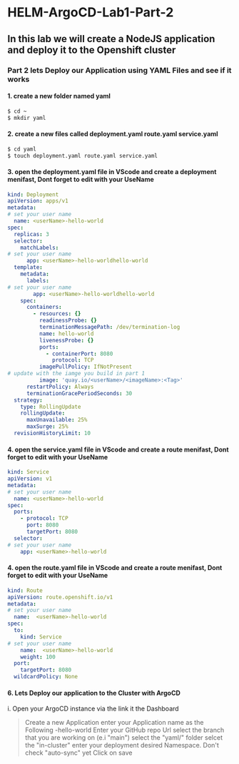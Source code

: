 # HELM-ArgoCD-Lab1-Part-2

## In this lab we will create a NodeJS application and deploy it to the Openshift cluster

### Part 2 lets Deploy our Application using YAML Files and see if it works

#### 1. create a new folder named yaml

```Bash
$ cd ~
$ mkdir yaml
```

#### 2. create a new files called deployment.yaml route.yaml service.yaml

```Bash
$ cd yaml
$ touch deployment.yaml route.yaml service.yaml
```

#### 3. open the deployment.yaml file in VScode and create a deployment menifast, Dont forget to edit with your UseName

```YAML
kind: Deployment
apiVersion: apps/v1
metadata:
# set your user name
  name: <userName>-hello-world
spec:
  replicas: 3
  selector:
    matchLabels:
# set your user name
      app: <userName>-hello-worldhello-world
  template:
    metadata:
      labels:
# set your user name
        app: <userName>-hello-worldhello-world
    spec:
      containers:
        - resources: {}
          readinessProbe: {}
          terminationMessagePath: /dev/termination-log
          name: hello-world
          livenessProbe: {}
          ports:
            - containerPort: 8080
              protocol: TCP
          imagePullPolicy: IfNotPresent
# update with the iamge you build in part 1
          image: 'quay.io/<userName>/<imageName>:<Tag>'
      restartPolicy: Always
      terminationGracePeriodSeconds: 30
  strategy:
    type: RollingUpdate
    rollingUpdate:
      maxUnavailable: 25%
      maxSurge: 25%
  revisionHistoryLimit: 10
```

#### 4. open the service.yaml file in VScode and create a route menifast, Dont forget to edit with your UseName

```YAML
kind: Service
apiVersion: v1
metadata:
# set your user name
  name: <userName>-hello-world
spec:
  ports:
    - protocol: TCP
      port: 8080
      targetPort: 8080
  selector:
# set your user name
    app: <userName>-hello-world
```

#### 4. open the route.yaml file in VScode and create a route menifast, Dont forget to edit with your UseName

```YAML
kind: Route
apiVersion: route.openshift.io/v1
metadata:
# set your user name
  name:  <userName>-hello-world
spec:
  to:
    kind: Service
# set your user name
    name:  <userName>-hello-world
    weight: 100
  port:
    targetPort: 8080
  wildcardPolicy: None
```

#### 6. Lets Deploy our application to the Cluster with ArgoCD

i. Open your ArgoCD instance via the link it the Dashboard

> Create a new Application
> enter your Application name as the Following <userName>-hello-world
> Enter your GitHub repo Url
> select the branch that you are working on (e.i "main")
> select the "yaml/" folder
> selcet the "in-cluster"
> enter your deployment desired Namespace.
> Don't check "auto-sync" yet
> Click on save


